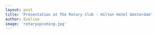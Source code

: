```yaml
---
layout: post
title: 'Presentation at The Rotary Club - Hilton Hotel Amsterdam'
author: Eveline
image: 'rotaryupcoming.jpg'
---
```


